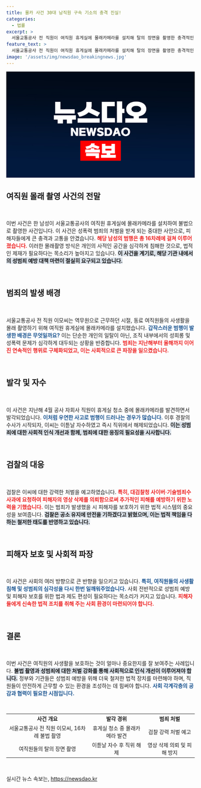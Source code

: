 ```yaml
---
title: 몰카 사건 30대 남직원 구속 기소의 충격 진실!
categories:
  - 법률
excerpt: >
  서울교통공사 전 직원이 여직원 휴게실에 몰래카메라를 설치해 탈의 장면을 촬영한 충격적인 사건. 16차례의 불법 촬영이 밝혀지면서 공권력의 강력한 대응이 시급하다!
feature_text: >
  서울교통공사 전 직원이 여직원 휴게실에 몰래카메라를 설치해 탈의 장면을 촬영한 충격적인 사건. 16차례의 불법 촬영이 밝혀지면서 공권력의 강력한 대응이 시급하다!
image: '/assets/img/newsdao_breakingnews.jpg'
---
```


<p><img src="/assets/img/newsdao_breakingnews.jpg" alt="flaretime 속보" /></p>

<h2 data-ke-size="size26">여직원 몰래 촬영 사건의 전말</h2>

<p data-ke-size="size16">&nbsp;</p>

<p>이번 사건은 한 남성이 서울교통공사의 여직원 휴게실에 몰래카메라를 설치하여 불법으로 촬영한 사건입니다. 이 사건은 성폭력 범죄의 처벌을 받게 되는 중대한 사안으로, 피해자들에게 큰 충격과 고통을 안겼습니다. <b><span style="color: #ee2323;">해당 남성의 범행은 총 16차례에 걸쳐 이루어졌습니다.</span></b> 이러한 몰래촬영 방식은 개인의 사적인 공간을 심각하게 침해한 것으로, 법적인 제재가 필요하다는 목소리가 높아지고 있습니다. <b><span style="background-color: #21538527;">이 사건을 계기로, 해당 기관 내에서의 성범죄 예방 대책 마련이 절실히 요구되고 있습니다.</span></b> </p>

<p data-ke-size="size16">&nbsp;</p>

<h2 data-ke-size="size26">범죄의 발생 배경</h2>

<p data-ke-size="size16">&nbsp;</p>

<p>서울교통공사 전 직원 이모씨는 역무원으로 근무하던 시절, 동료 여직원들의 사생활을 몰래 촬영하기 위해 여직원 휴게실에 몰래카메라를 설치했습니다. <b><span style="color: #1a5490;">갑작스러운 범행이 발생한 배경은 무엇일까요?</span></b> 이는 단순한 개인의 일탈이 아닌, 조직 내부에서의 성희롱 및 성폭력 문제가 심각하게 대두되는 상황을 반증합니다. <b><span style="color: #ee2323;">범죄는 지난해부터 올해까지 이어진 연속적인 행위로 구체화되었고, 이는 사회적으로 큰 파장을 일으켰습니다.</span></b> </p>

<p data-ke-size="size16">&nbsp;</p>

<h2 data-ke-size="size26">발각 및 자수</h2>

<p data-ke-size="size16">&nbsp;</p>

<p>이 사건은 지난해 4월 공사 자회사 직원이 휴게실 청소 중에 몰래카메라를 발견하면서 발각되었습니다. <b><span style="color: #1a5490;">이처럼 우연한 사고로 범행이 드러나는 경우가 많습니다.</span></b> 이후 경찰의 수사가 시작되자, 이씨는 이튿날 자수하였고 즉시 직위에서 해제되었습니다. <b><span style="background-color: #21538527;">이는 성범죄에 대한 사회적 인식 개선과 함께, 범죄에 대한 응징의 필요성을 시사합니다.</span></b> </p>

<p data-ke-size="size16">&nbsp;</p>

<h2 data-ke-size="size26">검찰의 대응</h2>

<p data-ke-size="size16">&nbsp;</p>

<p>검찰은 이씨에 대한 강력한 처벌을 예고하였습니다. <b><span style="color: #ee2323;">특히, 대검찰청 사이버·기술범죄수사과에 요청하여 피해자의 영상 삭제를 의뢰함으로써 추가적인 피해를 예방하기 위한 노력을 기했습니다.</span></b> 이는 범죄가 발생했을 시 피해자를 보호하기 위한 법적 시스템의 중요성을 보여줍니다. <b><span style="background-color: #21538527;">검찰은 공소 유지에 만전을 기하겠다고 밝혔으며, 이는 법적 책임을 다하는 철저한 태도를 반영하고 있습니다.</span></b> </p>

<p data-ke-size="size16">&nbsp;</p>

<h2 data-ke-size="size26">피해자 보호 및 사회적 파장</h2>

<p data-ke-size="size16">&nbsp;</p>

<p>이 사건은 사회의 여러 방향으로 큰 반향을 일으키고 있습니다. <b><span style="color: #1a5490;">특히, 여직원들의 사생활 침해 및 성범죄의 심각성을 다시 한번 일깨워주었습니다.</span></b> 사회 전반적으로 성범죄 예방 및 피해자 보호를 위한 법과 제도 편성이 필요하다는 목소리가 커지고 있습니다. <b><span style="color: #ee2323;">피해자들에게 신속한 법적 조치를 취해 주는 사회 환경이 마련되어야 합니다.</span></b> </p>

<p data-ke-size="size16">&nbsp;</p>

<h2 data-ke-size="size26">결론</h2>

<p data-ke-size="size16">&nbsp;</p>

<p>이번 사건은 여직원의 사생활을 보호하는 것이 얼마나 중요한지를 잘 보여주는 사례입니다. <b><span style="background-color: #21538527;">불법 촬영과 성범죄에 대한 처벌 강화를 통해 사회적으로 인식 개선이 이루어져야 합니다.</span></b> 정부와 기관들은 성범죄 예방을 위해 더욱 철저한 법적 장치를 마련해야 하며, 직원들이 안전하게 근무할 수 있는 환경을 조성하는 데 힘써야 합니다. <b><span style="color: #1a5490;">사회 각계각층의 공감과 협력이 필요한 시점입니다.</span></b> </p>

<p data-ke-size="size16">&nbsp;</p>

<table style="width: 100%;">
<tr>
<td style="text-align: center; height: 17px;"><b>사건 개요</b></td>
<td style="text-align: center; height: 17px;"><b>발각 경위</b></td>
<td style="text-align: center; height: 17px;"><b>범죄 처벌</b></td>
</tr>
<tr>
<td style="text-align: center; height: 17px;">서울교통공사 전 직원 이모씨, 16차례 불법 촬영</td>
<td style="text-align: center; height: 17px;">휴게실 청소 중 몰래카메라 발견</td>
<td style="text-align: center; height: 17px;">검찰 강력 처벌 예고</td>
</tr>
<tr>
<td style="text-align: center; height: 17px;">여직원들의 탈의 장면 촬영</td>
<td style="text-align: center; height: 17px;">이튿날 자수 후 직위 해제</td>
<td style="text-align: center; height: 17px;">영상 삭제 의뢰 및 피해 방지</td>
</tr>
</table>

<p data-ke-size="size16">&nbsp;</p>
실시간 뉴스 속보는, <a href="https://newsdao.kr" rel="dofollow">https://newsdao.kr</a>


